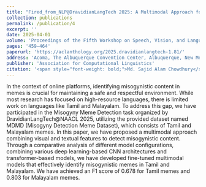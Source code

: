 ```yaml
---
title: "Fired_from_NLP@DravidianLangTech 2025: A Multimodal Approach for Detecting Misogynistic Content in Tamil and Malayalam Memes"
collection: publications
permalink: /publication/4
excerpt: ''
date: 2025-04-01
volume: 'Proceedings of the Fifth Workshop on Speech, Vision, and Language Technologies for Dravidian Languages'
pages: '459–464'
paperurl: 'https://aclanthology.org/2025.dravidianlangtech-1.81/'
address: 'Acoma, The Albuquerque Convention Center, Albuquerque, New Mexico'
publisher: 'Association for Computational Linguistics'
citation: '<span style="font-weight: bold;">Md. Sajid Alam Chowdhury</span>, Mostak Chowdhury, Anik Shanto, and Hasan Murad.'
---
```


In the context of online platforms, identifying misogynistic content in memes is crucial for maintaining a safe and respectful environment. While most research has focused on high-resource languages, there is limited work on languages like Tamil and Malayalam. To address this gap, we have participated in the Misogyny Meme Detection task organized by DravidianLangTech@NAACL 2025, utilizing the provided dataset named MDMD (Misogyny Detection Meme Dataset), which consists of Tamil and Malayalam memes. In this paper, we have proposed a multimodal approach combining visual and textual features to detect misogynistic content. Through a comparative analysis of different model configurations, combining various deep learning-based CNN architectures and transformer-based models, we have developed fine-tuned multimodal models that effectively identify misogynistic memes in Tamil and Malayalam. We have achieved an F1 score of 0.678 for Tamil memes and 0.803 for Malayalam memes.